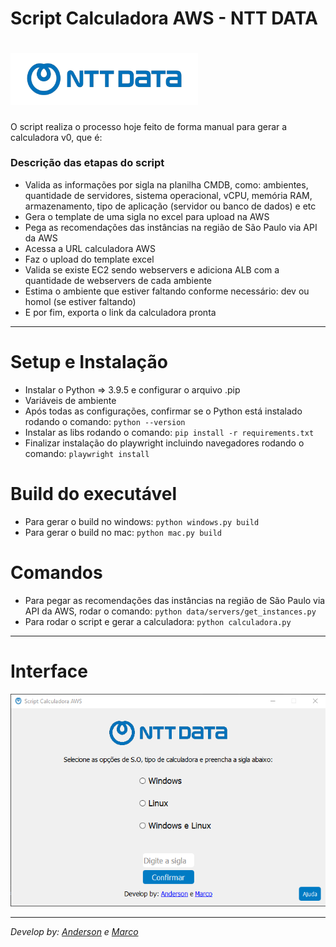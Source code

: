 # Script Calculadora AWS - NTT DATA
 
<h1 align="left">
    <img width="300px" src="./assets/ntt_logo.png" alt="ntt-data-logo">
</h1>
 
O script realiza o processo hoje feito de forma manual para gerar a calculadora v0, que é:
 
### Descrição das etapas do script
 
- Valida as informações por sigla na planilha CMDB, como: ambientes, quantidade de servidores, sistema operacional, vCPU, memória RAM, armazenamento, tipo de aplicação (servidor ou banco de dados) e etc
- Gera o template de uma sigla no excel para upload na AWS
- Pega as recomendações das instâncias na região de São Paulo via API da AWS
- Acessa a URL calculadora AWS
- Faz o upload do template excel
- Valida se existe EC2 sendo webservers e adiciona ALB com a quantidade de webservers de cada ambiente
- Estima o ambiente que estiver faltando conforme necessário: dev ou homol (se estiver faltando)
- E por fim, exporta o link da calculadora pronta
 
------
 
# Setup e Instalação
 
- Instalar o Python => 3.9.5 e configurar o arquivo .pip
- Variáveis de ambiente
- Após todas as configurações, confirmar se o Python está instalado rodando o comando: `python --version`
- Instalar as libs rodando o comando: `pip install -r requirements.txt`
- Finalizar instalação do playwright incluindo navegadores rodando o comando: `playwright install`
 
# Build do executável

- Para gerar o build no windows: `python windows.py build`
- Para gerar o build no mac: `python mac.py build`

# Comandos
 
- Para pegar as recomendações das instâncias na região de São Paulo via API da AWS, rodar o comando: `python data/servers/get_instances.py`
- Para rodar o script e gerar a calculadora: `python calculadora.py`
 
------

# Interface

<div align="center"><img width="800px"  src="./assets/interface.png">
</div>

------

*Develop by: [Anderson](https://www.linkedin.com/in/anderson-castro-ribeiro-34b192114/) e [Marco](https://www.linkedin.com/in/mrk-silva/)*